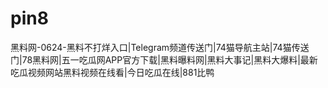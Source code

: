 # pin8
黑料网-0624-黑料不打烊入口|Telegram频道传送门|74猫导航主站|74猫传送门|78黑料网|五一吃瓜网APP官方下载|黑料曝料网|黑料大事记|黑料大爆料|最新吃瓜视频网站黑料视频在线看|今日吃瓜在线|881比鸭
